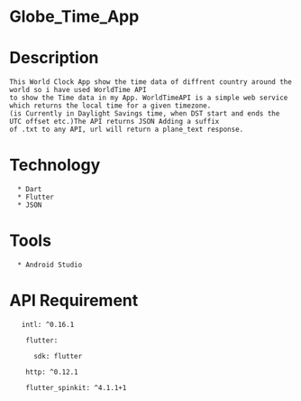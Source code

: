 # Globe_Time_App

# Description
    
    This World Clock App show the time data of diffrent country around the world so i have used WorldTime API
    to show the Time data in my App. WorldTimeAPI is a simple web service which returns the local time for a given timezone.
    (is Currently in Daylight Savings time, when DST start and ends the UTC offset etc.)The API returns JSON Adding a suffix
    of .txt to any API, url will return a plane_text response.
    
 # Technology
 
      * Dart
      * Flutter
      * JSON
      
 # Tools
 
      * Android Studio
 
 
 # API Requirement
 
       intl: ^0.16.1
       
        flutter:
        
          sdk: flutter
          
        http: ^0.12.1
        
        flutter_spinkit: ^4.1.1+1
      
 
